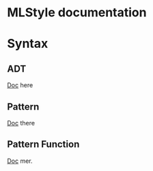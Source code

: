 # MLStyle documentation

Syntax
===========

ADT
-----------
[Doc](https://github.com/thautwarm/MLStyle.jl/blob/master/docs/src/syntax/adt.md) here

Pattern
------------
[Doc](https://github.com/thautwarm/MLStyle.jl/blob/master/docs/src/syntax/pattern.md) there

Pattern Function
-----------------
[Doc](https://github.com/thautwarm/MLStyle.jl/blob/master/docs/src/syntax/pattern-function.md) mer.

